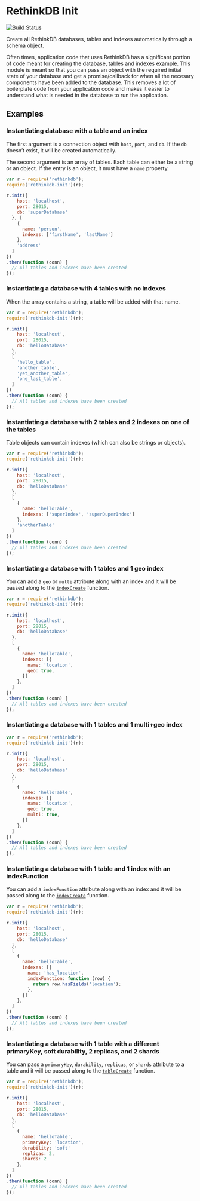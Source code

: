 # RethinkDB Init

[![Build Status](https://travis-ci.org/thejsj/rethinkdb-init.svg?branch=master)](https://travis-ci.org/thejsj/rethinkdb-init)

Create all RethinkDB databases, tables and indexes automatically through a schema object.

Often times, application code that uses RethinkDB has a significant portion of code meant for creating the database, tables and indexes [example](https://github.com/thejsj/image-pin/blob/master/server/db/index.js). This module is meant so that you can pass an object with the required initial state of your database and get a promise/callback for when all the necesary components have been added to the database. This removes a lot of boilerplate code from your application code and makes it easier to understand what is needed in the database to run the application.

## Examples

### Instantiating database with a table and an index

The first argument is a connection object with `host`, `port`, and `db`. If the `db` doesn’t exist, it will be created automatically.

The second argument is an array of tables. Each table can either be a string or an object. If the entry is an object, it must have a `name` property.

```javascript
var r = require('rethinkdb');
require('rethinkdb-init')(r);

r.init({
    host: 'localhost',
    port: 28015,
    db: 'superDatabase'
  }, [
    {
      name: 'person',
      indexes: ['firstName', 'lastName']
    },
    'address'
  ]
})
.then(function (conn) {
  // All tables and indexes have been created
});
```

### Instantiating a database with 4 tables with no indexes

When the array contains a string, a table will be added with that name.

```javascript
var r = require('rethinkdb');
require('rethinkdb-init')(r);

r.init({
    host: 'localhost',
    port: 28015,
    db: 'helloDatabase'
  },
  [
    'hello_table',
    'another_table',
    'yet_another_table',
    'one_last_table',
  ]
})
.then(function (conn) {
  // All tables and indexes have been created
});
```

### Instantiating a database with 2 tables and 2 indexes on one of the tables

Table objects can contain indexes (which can also be strings or objects).

```javascript
var r = require('rethinkdb');
require('rethinkdb-init')(r);

r.init({
    host: 'localhost',
    port: 28015,
    db: 'helloDatabase'
  },
  [
    {
      name: 'helloTable',
      indexes: ['superIndex', 'superDuperIndex']
    },
    'anotherTable'
  ]
})
.then(function (conn) {
  // All tables and indexes have been created
});
```

### Instantiating a database with 1 tables and 1 geo index

You can add a `geo` or `multi` attribute along with an index and it will be passed along to the [`indexCreate`](http://rethinkdb.com/api/javascript/index_create/) function.

```javascript
var r = require('rethinkdb');
require('rethinkdb-init')(r);

r.init({
    host: 'localhost',
    port: 28015,
    db: 'helloDatabase'
  },
  [
    {
      name: 'helloTable',
      indexes: [{
        name: 'location',
        geo: true,
      }]
    },
  ]
})
.then(function (conn) {
  // All tables and indexes have been created
});
```

### Instantiating a database with 1 tables and 1 multi+geo index

```javascript
var r = require('rethinkdb');
require('rethinkdb-init')(r);

r.init({
    host: 'localhost',
    port: 28015,
    db: 'helloDatabase'
  },
  [
    {
      name: 'helloTable',
      indexes: [{
        name: 'location',
        geo: true,
        multi: true,
      }]
    },
  ]
})
.then(function (conn) {
  // All tables and indexes have been created
});
```

### Instantiating a database with 1 table and 1 index with an indexFunction

You can add a `indexFunction` attribute along with an index and it will be passed along to the [`indexCreate`](http://rethinkdb.com/api/javascript/index_create/) function.

```javascript
var r = require('rethinkdb');
require('rethinkdb-init')(r);

r.init({
    host: 'localhost',
    port: 28015,
    db: 'helloDatabase'
  },
  [
    {
      name: 'helloTable',
      indexes: [{
        name: 'has_location',
        indexFunction: function (row) {
          return row.hasFields('location');
        },
      }]
    },
  ]
})
.then(function (conn) {
  // All tables and indexes have been created
});
```
### Instantiating  a database with 1 table with a different primaryKey, soft durability, 2 replicas, and 2 shards

You can pass a `primaryKey`, `durability`, `replicas`, or `shards` attribute to a table and it will be passed along to the [`tableCreate`](http://rethinkdb.com/api/javascript/table_create/) function.


```javascript
var r = require('rethinkdb');
require('rethinkdb-init')(r);

r.init({
    host: 'localhost',
    port: 28015,
    db: 'helloDatabase'
  },
  [
    {
      name: 'helloTable',
      primaryKey: 'location',
      durability: 'soft'
      replicas: 2,
      shards: 2
    },
  ]
})
.then(function (conn) {
  // All tables and indexes have been created
});
```
